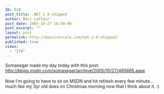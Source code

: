 ```yaml
---
ID: 520
post_title: .NET 2.0 shipped
author: Marc LaFleur
post_date: 2005-10-27 16:59:00
post_excerpt: ""
layout: post
permalink: http://massivescale.com/net-2-0-shipped/
published: true
views:
  - "174"
---
```

Somasegar made my day today with this post: <a href="http://blogs.msdn.com/somasegar/archive/2005/10/27/485665.aspx">http://blogs.msdn.com/somasegar/archive/2005/10/27/485665.aspx</a> <br /> <br /> Now I&#39;m going to have to sit on MSDN and hit refresh every few minute... much like my 3yr old does on Christmas morning now that I think about it. :)<br />